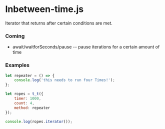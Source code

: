 # Inbetween-time.js

Iterator that returns after certain conditions are met.

### Coming

* await/waitforSeconds/pause -- pause iterations for a certain amount of time

### Examples

```javascript
let repeater = () => {
    console.log('this needs to run four Times!');
};

let ropes = t_t({
    timer: 1000,
    count: 4,
    method: repeater
});

console.log(ropes.iterator());
```
